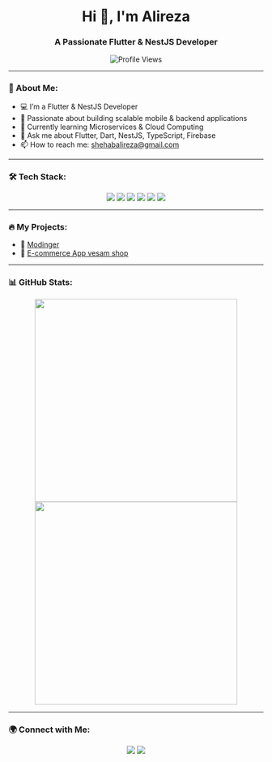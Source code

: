 <h1 align="center">Hi 👋, I'm Alireza</h1>
<h3 align="center">A Passionate Flutter & NestJS Developer</h3>

<p align="center">
  <img src="https://komarev.com/ghpvc/?username=YOUR_USERNAME&color=blue" alt="Profile Views"/>
</p>

---

### 🚀 About Me:

- 💻 I’m a Flutter & NestJS Developer  
- 🎯 Passionate about building scalable mobile & backend applications  
- 🌱 Currently learning Microservices & Cloud Computing  
- 💬 Ask me about Flutter, Dart, NestJS, TypeScript, Firebase  
- 📫 How to reach me: shehabalireza@gmail.com  

---

### 🛠 Tech Stack:
<p align="center">
  <img src="https://img.shields.io/badge/Flutter-02569B?style=for-the-badge&logo=flutter&logoColor=white"/>
  <img src="https://img.shields.io/badge/Dart-0175C2?style=for-the-badge&logo=dart&logoColor=white"/>
  <img src="https://img.shields.io/badge/NestJS-E0234E?style=for-the-badge&logo=nestjs&logoColor=white"/>
  <img src="https://img.shields.io/badge/TypeScript-3178C6?style=for-the-badge&logo=typescript&logoColor=white"/>
  <img src="https://img.shields.io/badge/Firebase-FFCA28?style=for-the-badge&logo=firebase&logoColor=black"/>
  <img src="https://img.shields.io/badge/Git-F05032?style=for-the-badge&logo=git&logoColor=white"/>
</p>

---

### 🔥 My Projects:
- 📌 [Modinger](https://github.com/alirezashahabb/Modinger)  
- 📌 [E-commerce App vesam shop](https://github.com/alirezashahabb/vesam_shop)  

---

### 📊 GitHub Stats:
<p align="center">
  <img src="https://github-readme-stats.vercel.app/api?username=alirezashahabb&show_icons=true&theme=radical" width="400px"/>
  <img src="https://github-readme-streak-stats.herokuapp.com/?user=alirezashahabb&theme=dark" width="400px"/>
</p>

---

### 🌍 Connect with Me:
<p align="center">
  <a href="https://linkedin.com/in/YOUR_PROFILE"><img src="https://img.shields.io/badge/LinkedIn-0A66C2?style=for-the-badge&logo=linkedin&logoColor=white"/></a>
  <a href="mailto:your.email@example.com"><img src="https://img.shields.io/badge/Email-D14836?style=for-the-badge&logo=gmail&logoColor=white"/></a>
</p>
